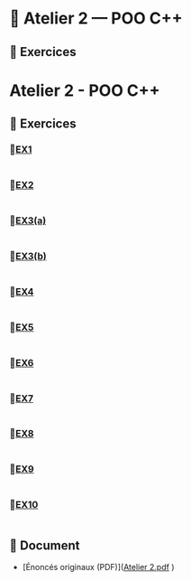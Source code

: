 # 🧩 Atelier 2 — POO C++

## 📘 Exercices
# Atelier 2 - POO C++

## 🔷 Exercices
### 🔹[EX1](./ex1.cpp)<br><br>
### 🔹[EX2](./ex2.cpp)<br><br>
### 🔹[EX3(a)](./ex3a.cpp)<br><br>
### 🔹[EX3(b)](./ex3b.cpp)<br><br>
### 🔹[EX4](./ex4.cpp) <br><br>
### 🔹[EX5](./ex5.cpp) <br><br>
### 🔹[EX6](./ex6.cpp) <br><br>
### 🔹[EX7](./ex7.cpp) <br><br>
### 🔹[EX8](./ex8.cpp) <br><br>
### 🔹[EX9](./ex9.cpp) <br><br>
### 🔹[EX10](./ex10.cpp) <br><br>


## 📄 Document
- [Énoncés originaux (PDF)]([Atelier 2.pdf](https://github.com/user-attachments/files/23153121/Atelier.2.pdf)
)  

